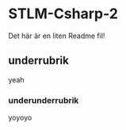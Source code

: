 # STLM-Csharp-2
Det här är en liten Readme fil!

## underrubrik
yeah
        
### underunderrubrik
yoyoyo
